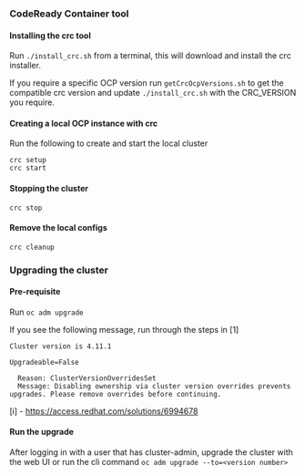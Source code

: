 ### CodeReady Container tool

#### Installing the crc tool

Run ```./install_crc.sh``` from a terminal, this will download and install the crc installer.

If you require a specific OCP version run ```getCrcOcpVersions.sh``` to get the compatible crc version and update ```./install_crc.sh``` with the CRC_VERSION you require.


#### Creating a local OCP instance with crc

Run the following to create and start the local cluster

```
crc setup
crc start
```

#### Stopping the cluster

```
crc stop
```

#### Remove the local configs

```
crc cleanup
```

### Upgrading the cluster

#### Pre-requisite

Run ```oc adm upgrade```

If you see the following message, run through the steps in [1]
```
Cluster version is 4.11.1

Upgradeable=False

  Reason: ClusterVersionOverridesSet
  Message: Disabling ownership via cluster version overrides prevents upgrades. Please remove overrides before continuing.
```


[i] - https://access.redhat.com/solutions/6994678

#### Run the upgrade

After logging in with a user that has cluster-admin, upgrade the cluster with the web UI or run the cli command ```oc adm upgrade --to=<version number>```